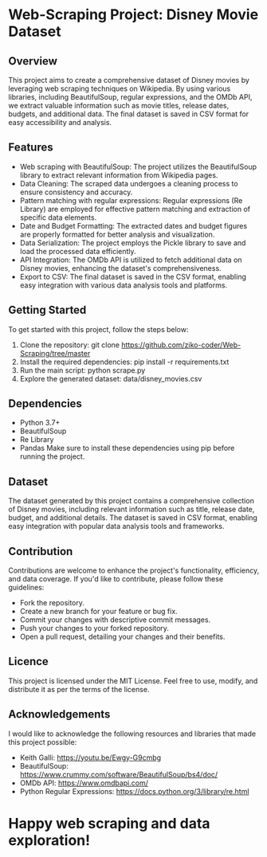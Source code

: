 # Web-Scraping Project: Disney Movie Dataset
## Overview
This project aims to create a comprehensive dataset of Disney movies by leveraging web scraping techniques on Wikipedia. By using various libraries, including BeautifulSoup, regular expressions, and the OMDb API, we extract valuable information such as movie titles, release dates, budgets, and additional data. The final dataset is saved in CSV format for easy accessibility and analysis.
## Features
* Web scraping with BeautifulSoup: The project utilizes the BeautifulSoup library to extract relevant information from Wikipedia pages.
* Data Cleaning: The scraped data undergoes a cleaning process to ensure consistency and accuracy.
* Pattern matching with regular expressions: Regular expressions (Re Library) are employed for effective pattern matching and extraction of specific data elements.
* Date and Budget Formatting: The extracted dates and budget figures are properly formatted for better analysis and visualization.
* Data Serialization: The project employs the Pickle library to save and load the processed data efficiently.
* API Integration: The OMDb API is utilized to fetch additional data on Disney movies, enhancing the dataset's comprehensiveness.
* Export to CSV: The final dataset is saved in the CSV format, enabling easy integration with various data analysis tools and platforms.
## Getting Started
To get started with this project, follow the steps below:
1. Clone the repository: git clone https://github.com/ziko-coder/Web-Scraping/tree/master
2. Install the required dependencies: pip install -r requirements.txt
3. Run the main script: python scrape.py
4. Explore the generated dataset: data/disney_movies.csv
## Dependencies
* Python 3.7+
* BeautifulSoup
* Re Library
* Pandas
Make sure to install these dependencies using pip before running the project.
## Dataset
The dataset generated by this project contains a comprehensive collection of Disney movies, including relevant information such as title, release date, budget, and additional details. The dataset is saved in CSV format, enabling easy integration with popular data analysis tools and frameworks.
## Contribution
Contributions are welcome to enhance the project's functionality, efficiency, and data coverage. If you'd like to contribute, please follow these guidelines:
* Fork the repository.
* Create a new branch for your feature or bug fix.
* Commit your changes with descriptive commit messages.
* Push your changes to your forked repository.
* Open a pull request, detailing your changes and their benefits.
## Licence
This project is licensed under the MIT License. Feel free to use, modify, and distribute it as per the terms of the license.
## Acknowledgements
I would like to acknowledge the following resources and libraries that made this project possible:
* Keith Galli: https://youtu.be/Ewgy-G9cmbg
* BeautifulSoup: https://www.crummy.com/software/BeautifulSoup/bs4/doc/
* OMDb API: https://www.omdbapi.com/
* Python Regular Expressions: https://docs.python.org/3/library/re.html

# Happy web scraping and data exploration!
